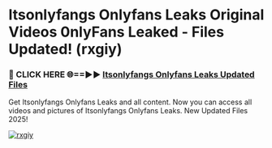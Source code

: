# Itsonlyfangs Onlyfans Leaks Original Videos 0nlyFans Leaked - Files Updated! (rxgiy)

<h3>🔴 CLICK HERE 🌐==►► <a href="https://tinyurl.com/3hn5wdd3" rel="nofollow">Itsonlyfangs Onlyfans Leaks Updated Files</a></h3>

Get Itsonlyfangs Onlyfans Leaks and all content. Now you can access all videos and pictures of Itsonlyfangs Onlyfans Leaks. New Updated Files 2025!

[![rxgiy](https://i.imgur.com/4HnBqBT.gif)](https://tinyurl.com/3hn5wdd3)
